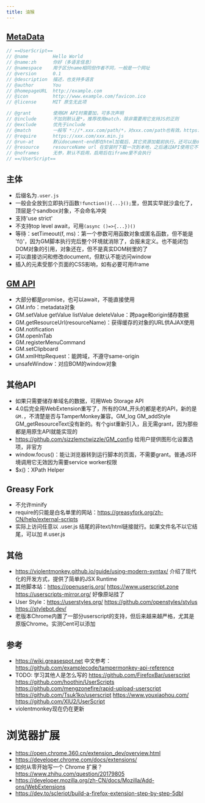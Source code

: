 ```yaml
---
title: 油猴
---
```


## [MetaData](https://wiki.greasespot.net/Metadata_Block)

```js
// ==UserScript==
// @name         Hello World
// @name:zh      你好（多语言信息）
// @namespace    用于区分name相同但作者不同，一般是一个网址
// @version      0.1
// @description  描述，也支持多语言
// @author       You
// @homepageURL  http://example.com
// @icon         http://www.example.com/favicon.ico
// @license      MIT 原生无此项

// @grant        使用GM API时需要加，可多次声明
// @include      不加则默认是*。推荐改用match，除非需要用它支持JS的正则
// @exclude      优先于include
// @match        一般写 *://*.xxx.com/path/*，对xxx.com/path也有效。https://open.chrome.360.cn/extension_dev/match_patterns.html
// @require      https://xxx.com/xxx.min.js
// @run-at       默认document-end即在html加载后、其它资源加载前执行。还可以是document-start或document-idle全部加载完，但只有end是保证可靠的，idle设计上当外部资源长时间加载时会在end处加载脚本。若确实在idle时触发，则不应使用window.onload，因为它已经触发过了
// @resource     resourceName url 在安装时下载一次到本地，之后通过API使用它不再需要下载
// @noframes     无参，默认不启用，启用后在iframe里不会执行
// ==/UserScript==
```

## 主体

* 后缀名为`.user.js`
* 一般会全放到立即执行函数`!function(){...}();`里，但其实早就沙盒化了，顶层是个sandbox对象，不会命名冲突
* 支持'use strict'
* 不支持top level await，可用`(async ()=>{...})()`
* 等待：setTimeout(f, ms)：第一个参数可用函数对象或匿名函数，但不能是 'f()'，因为GM脚本执行完后整个环境就消除了，会报未定义。也不能闭包DOM对象的引用，对象还在，但不是真实DOM树里的了
* 可以直接访问和修改document，但默认不能访问window
* 插入的元素受那个页面的CSS影响，如有必要可用iframe

## [GM API](https://wiki.greasespot.net/Greasemonkey_Manual:API)

* 大部分都是promise，也可以await，不能直接使用
* GM.info：metadata对象
* GM.setValue getValue listValue deleteValue：跨page和origin储存数据
* GM.getResourceUrl(resourceName)：获得缓存的对象的URL供AJAX使用
* GM.notification
* GM.openInTab
* GM.registerMenuCommand
* GM.setClipboard
* GM.xmlHttpRequest：能跨域，不遵守same-origin
* unsafeWindow：对应BOM的window对象

## 其他API

* 如果只需要储存单域名的数据，可用Web Storage API
* 4.0后完全用WebExtension重写了，所有的GM_开头的都是老的API，新的是`GM.`，不清楚是否与TamperMonkey兼容。GM_log GM_addStyle GM_getResourceText没有新的。有个gist重新引入，且无需grant，因为那些都是用原生API就能实现的
* https://github.com/sizzlemctwizzle/GM_config 给用户提供图形化设置选项，非官方
* window.focus()：能让浏览器转到运行脚本的页面，不需要grant。普通JS环境调用它无效因为需要service worker权限
* $x()：XPath Helper

## Greasy Fork

* 不允许minify
* require的只能是白名单里的网站：https://greasyfork.org/zh-CN/help/external-scripts
* 实际上访问任意以 .user.js 结尾的非text/html链接就行。如果文件名不以它结尾，可以加 #.user.js

## 其他

* https://violentmonkey.github.io/guide/using-modern-syntax/ 介绍了现代化的开发方式，提供了简单的JSX Runtime
* 其他脚本站：https://openuserjs.org/ https://www.userscript.zone https://userscripts-mirror.org/ 好像原站挂了
* User Style：https://userstyles.org/ https://github.com/openstyles/stylus https://stylebot.dev/
* 老版本Chrome内置了一部分userscript的支持，但后来越来越严格，尤其是原版Chrome。实测Cent可以添加

## 参考

* https://wiki.greasespot.net 中文参考：https://github.com/examplecode/tampermonkey-api-reference
* TODO: 学习其他人是怎么写的 https://github.com/FirefoxBar/userscript https://github.com/hoothin/UserScripts https://github.com/mengzonefire/rapid-upload-userscript https://github.com/Tsuk1ko/userscript https://www.youxiaohou.com/ https://github.com/XIU2/UserScript
* violentmonkey现在仍在更新

# 浏览器扩展

* https://open.chrome.360.cn/extension_dev/overview.html
* https://developer.chrome.com/docs/extensions/
* 如何从零开始写一个 Chrome 扩展？ https://www.zhihu.com/question/20179805
* https://developer.mozilla.org/zh-CN/docs/Mozilla/Add-ons/WebExtensions
* https://dev.to/scleriot/build-a-firefox-extension-step-by-step-5dbl

